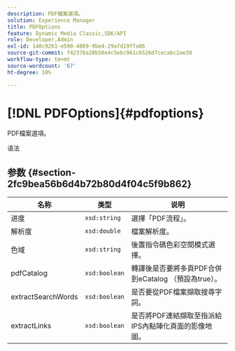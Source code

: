 ```yaml
---
description: PDF檔案選項。
solution: Experience Manager
title: PDFOptions
feature: Dynamic Media Classic,SDK/API
role: Developer,Admin
exl-id: 140c9261-e590-4889-9be4-29afd19ffa86
source-git-commit: f42378a20b58e4c5ebc961c6526d7cecabc2ae38
workflow-type: tm+mt
source-wordcount: '67'
ht-degree: 10%

---
```


# [!DNL PDFOptions]{#pdfoptions}

PDF檔案選項。

语法

## 参数 {#section-2fc9bea56b6d4b72b80d4f04c5f9b862}

| 名称 | 类型 | 说明 |
|---|---|---|
| 进度 | `xsd:string` | 選擇「PDF流程」。 |
| 解析度 | `xsd:double` | 檔案解析度。 |
| 色域 | `xsd:string` | 後置指令碼色彩空間模式選擇。 |
| pdfCatalog | `xsd:boolean` | 轉譯後是否要將多頁PDF合併到eCatalog （預設為true）。 |
| extractSearchWords | `xsd:boolean` | 是否要從PDF檔案擷取搜尋字詞。 |
| extractLinks | `xsd:boolean` | 是否將PDF連結擷取至指派給IPS內點陣化頁面的影像地圖。 |
